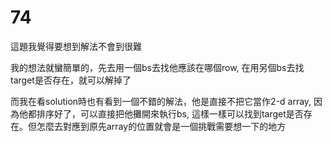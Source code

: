 # 74
這題我覺得要想到解法不會到很難

我的想法就蠻簡單的，先去用一個bs去找他應該在哪個row, 在用另個bs去找target是否存在，就可以解掉了

而我在看solution時也有看到一個不錯的解法，他是直接不把它當作2-d array, 因為他都排序好了，可以直接把他攤開來執行bs, 這樣一樣可以找到target是否存在。但怎麼去對應到原先array的位置就會是一個挑戰需要想一下的地方